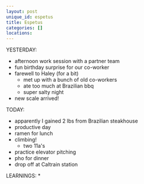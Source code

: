 ```yaml
---
layout: post
unique_id: espetus
title: Espetus
categories: []
locations: 
---
```


YESTERDAY:
* afternoon work session with a partner team
* fun birthday surprise for our co-worker
* farewell to Haley (for a bit)
  * met up with a bunch of old co-workers
  * ate too much at Brazilian bbq
  * super salty night
* new scale arrived!

TODAY:
* apparently I gained 2 lbs from Brazilian steakhouse
* productive day
* ramen for lunch
* climbing!
  * two 11a's
* practice elevator pitching
* pho for dinner
* drop off at Caltrain station

LEARNINGS:
* 
